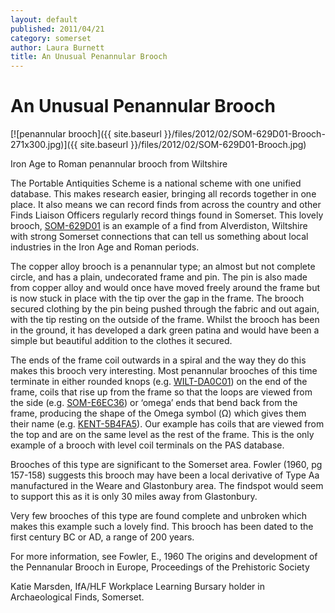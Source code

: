 ```yaml
---
layout: default
published: 2011/04/21
category: somerset
author: Laura Burnett
title: An Unusual Penannular Brooch
---
```


An Unusual Penannular Brooch
============================


[![penannular brooch]({{ site.baseurl }}/files/2012/02/SOM-629D01-Brooch-271x300.jpg)]({{ site.baseurl }}/files/2012/02/SOM-629D01-Brooch.jpg)

Iron Age to Roman penannular brooch from Wiltshire

The Portable Antiquities Scheme is a national scheme with one unified database. This makes research easier, bringing all records together in one place. It also means we can record finds from across the country and other Finds Liaison Officers regularly record things found in Somerset. This lovely brooch, [SOM-629D01](http://finds.org.uk/database/artefacts/record/id/460000) is an example of a find from Alverdiston, Wiltshire with strong Somerset connections that can tell us something about local industries in the Iron Age and Roman periods.

The copper alloy brooch is a penannular type; an almost but not complete circle, and has a plain, undecorated frame and pin. The pin is also made from copper alloy and would once have moved freely around the frame but is now stuck in place with the tip over the gap in the frame. The brooch secured clothing by the pin being pushed through the fabric and out again, with the tip resting on the outside of the frame. Whilst the brooch has been in the ground, it has developed a dark green patina and would have been a simple but beautiful addition to the clothes it secured.

The ends of the frame coil outwards in a spiral and the way they do this makes this brooch very interesting. Most penannular brooches of this time terminate in either rounded knops (e.g. [WILT-DA0C01](http://finds.org.uk/database/artefacts/record/id/409272)) on the end of the frame, coils that rise up from the frame so that the loops are viewed from the side (e.g. [SOM-E6EC36](http://finds.org.uk/database/artefacts/record/id/204947)) or ‘omega’ ends that bend back from the frame, producing the shape of the Omega symbol (Ω) which gives them their name (e.g. [KENT-5B4FA5](http://finds.org.uk/database/artefacts/record/id/436594)). Our example has coils that are viewed from the top and are on the same level as the rest of the frame. This is the only example of a brooch with level coil terminals on the PAS database.

Brooches of this type are significant to the Somerset area. Fowler (1960, pg 157-158) suggests this brooch may have been a local derivative of Type Aa manufactured in the Weare and Glastonbury area. The findspot would seem to support this as it is only 30 miles away from Glastonbury.

Very few brooches of this type are found complete and unbroken which makes this example such a lovely find. This brooch has been dated to the first century BC or AD, a range of 200 years.

For more information, see Fowler, E., 1960 The origins and development of the Pennanular Brooch in Europe, Proceedings of the Prehistoric Society

Katie Marsden, IfA/HLF Workplace Learning Bursary holder in Archaeological Finds, Somerset.